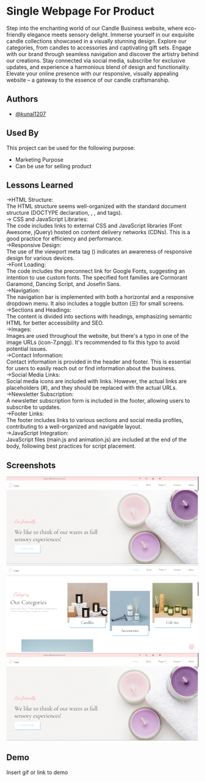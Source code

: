 
# Single Webpage For Product 

Step into the enchanting world of our Candle Business website, where eco-friendly elegance meets sensory delight. Immerse yourself in our exquisite candle collections showcased in a visually stunning design. Explore our categories, from candles to accessories and captivating gift sets. Engage with our brand through seamless navigation and discover the artistry behind our creations. Stay connected via social media, subscribe for exclusive updates, and experience a harmonious blend of design and functionality. Elevate your online presence with our responsive, visually appealing website – a gateway to the essence of our candle craftsmanship.
## Authors

- [@kunal1207](https://github.com/kunal-1207)


## Used By

This project can be used for the following purpose:

- Marketing Purpose 
- Can be use for selling product 


## Lessons Learned
→HTML Structure:<br>
The HTML structure seems well-organized with the standard document structure (DOCTYPE declaration, <html>, <head>, and <body> tags).
<br>
→ CSS and JavaScript Libraries:<br>
The code includes links to external CSS and JavaScript libraries (Font Awesome, jQuery) hosted on content delivery networks (CDNs). This is a good practice for efficiency and performance.
<br>
→Responsive Design:<br>
The use of the viewport meta tag (<meta name="viewport" content="width=device-width, initial-scale=1.0, user-scalable=no" />) indicates an awareness of responsive design for various devices.
<br>
→Font Loading:<br>
The code includes the preconnect link for Google Fonts, suggesting an intention to use custom fonts. The specified font families are Cormorant Garamond, Dancing Script, and Josefin Sans.<br>
→Navigation:<br>
The navigation bar is implemented with both a horizontal and a responsive dropdown menu. It also includes a toggle button (&#9776;) for small screens.<br>
→Sections and Headings:<br>
The content is divided into sections with headings, emphasizing semantic HTML for better accessibility and SEO.<br>
→Images:<br>
Images are used throughout the website, but there's a typo in one of the image URLs (icon-7.pngg). It's recommended to fix this typo to avoid potential issues.<br>
→Contact Information:<br>
Contact information is provided in the header and footer. This is essential for users to easily reach out or find information about the business.<br>
→Social Media Links:<br>
Social media icons are included with links. However, the actual links are placeholders (#), and they should be replaced with the actual URLs.<br>
→Newsletter Subscription:<br>
A newsletter subscription form is included in the footer, allowing users to subscribe to updates.<br>
→Footer Links:<br>
The footer includes links to various sections and social media profiles, contributing to a well-organized and navigable layout.<br>
→JavaScript Integration:<br>
JavaScript files (main.js and animation.js) are included at the end of the body, following best practices for script placement.<br>


## Screenshots

![App Screenshot](https://github.com/kunal-1207/HTML/blob/main/Internship%20Project/Single%20Webpage/Screenshot/Screenshot%202023-12-05%20134851.png)
![App Screenshot](https://github.com/kunal-1207/HTML/blob/main/Internship%20Project/Single%20Webpage/Screenshot/Screenshot%202023-12-05%20134935.png)
![App Screenshot](https://github.com/kunal-1207/HTML/blob/main/Internship%20Project/Single%20Webpage/Screenshot/Screenshot%202023-12-05%20134851.png)


## Demo

Insert gif or link to demo


